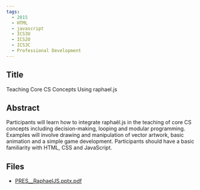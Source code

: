 ```yaml
---
tags:
  - 2015
  - HTML
  - javascript
  - ICS3U
  - ICS2O
  - ICS3C
  - Professional Development
---
```

    
## Title

Teaching Core CS Concepts Using raphael.js

## Abstract

Participants will learn how to integrate raphaël.js in the teaching of core CS concepts including decision-making, looping and modular programming. Examples will involve drawing and manipulation of vector artwork, basic animation and a simple game development. Participants should have a basic familiarity with HTML, CSS and JavaScript.

## Files

- [PRES__RaphaelJS.pptx.pdf](resources/2015/Shirag_Najarian/PRES__RaphaelJS.pptx.pdf)
